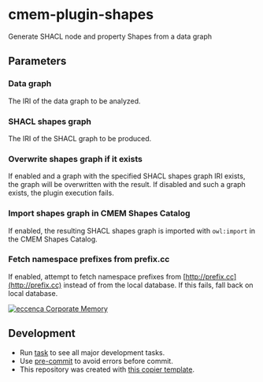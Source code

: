 # cmem-plugin-shapes

Generate SHACL node and property Shapes from a data graph

## Parameters

### Data graph

The IRI of the data graph to be analyzed.

### SHACL shapes graph

The IRI of the SHACL graph to be produced.

### Overwrite shapes graph if it exists

If enabled and a graph with the specified SHACL shapes graph IRI exists, the graph will be
overwritten with the result. If disabled and such a graph exists, the plugin execution fails.

### Import shapes graph in CMEM Shapes Catalog

If enabled, the resulting SHACL shapes graph is imported with `owl:import` in the CMEM Shapes Catalog.

### Fetch namespace prefixes from prefix.cc

If enabled, attempt to fetch namespace prefixes from [http://prefix.cc](http://prefix.cc) instead of from the local database.
If this fails, fall back on local database.

[![eccenca Corporate Memory](https://img.shields.io/badge/eccenca-Corporate%20Memory-orange)](https://documentation.eccenca.com)   

## Development

- Run [task](https://taskfile.dev/) to see all major development tasks.
- Use [pre-commit](https://pre-commit.com/) to avoid errors before commit.
- This repository was created with [this copier template](https://github.com/eccenca/cmem-plugin-template).

